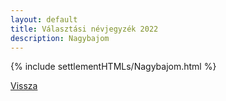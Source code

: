 ```yaml
---
layout: default
title: Választási névjegyzék 2022
description: Nagybajom
---
```


{% include settlementHTMLs/Nagybajom.html %}

[Vissza](./)